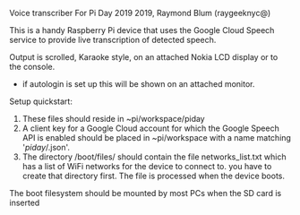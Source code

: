 Voice transcriber
For Pi Day 2019
2019, Raymond Blum (raygeeknyc@)

This is a handy Raspberry Pi device that uses the Google Cloud Speech service
to provide live transcription of detected speech.

Output is scrolled, Karaoke style, on an attached Nokia LCD display or to the console.
- if autologin is set up this will be shown on an attached monitor.

Setup quickstart:
1) These files should reside in ~pi/workspace/piday
2) A client key for a Google Cloud account for which the Google Speech API is enabled should be placed in ~pi/workspace with a name matching '*piday*/.json'.
3) The directory /boot/files/ should contain the file networks_list.txt which has a list of WiFi networks for the device to connect to.
  you have to create that directory first.
  The file is processed when the device boots.

The boot filesystem should be mounted by most PCs when the SD card is inserted
